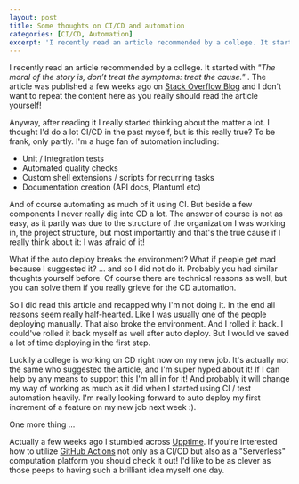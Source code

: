 ```yaml
---
layout: post
title: Some thoughts on CI/CD and automation
categories: [CI/CD, Automation]
excerpt: 'I recently read an article recommended by a college. It started with "The moral of the story is, don’t treat the symptoms: treat the cause." [...]'
---
```


I recently read an article recommended by a college. It started with *"The moral of the story is, don’t treat the symptoms: treat the cause."* . The article was published a few weeks ago on [Stack Overflow Blog](https://stackoverflow.blog/2021/01/19/fulfilling-the-promise-of-ci-cd/) and I don't want to repeat the content here as you really should read the article yourself! 

Anyway, after reading it I really started thinking about the matter a lot. I thought I'd do a lot CI/CD in the past myself, but is this really true? To be frank, only partly. I'm a huge fan of automation including: 

* Unit / Integration tests
* Automated quality checks 
* Custom shell extensions / scripts for recurring tasks
* Documentation creation (API docs, Plantuml etc)

And of course automating as much of it using CI. But beside a few components I never really dig into CD a lot. The answer of course is not as easy, as it partly was due to the structure of the organization I was working in, the project structure, but most importantly and that's the true cause if I really think about it: I was afraid of it! 

What if the auto deploy breaks the environment? What if people get mad because I suggested it? ... and so I did not do it. Probably you had similar thoughts yourself before. Of course there are technical reasons as well, but you can solve them if you really grieve for the CD automation. 

So I did read this article and recapped why I'm not doing it. In the end all reasons seem really half-hearted. Like I was usually one of the people deploying manually. That also broke the environment. And I rolled it back. I could've rolled it back myself as well after auto deploy. But I would've saved a lot of time deploying in the first step. 

Luckily a college is working on CD right now on my new job. It's actually not the same who suggested the article, and I'm super hyped about it! If I can help by any means to support this I'm all in for it! And probably it will change my way of working as much as it did when I started using CI / test automation heavily. I'm really looking forward to auto deploy my first increment of a feature on my new job next week :). 

One more thing ... 

Actually a few weeks ago I stumbled across [Upptime](https://github.com/upptime/upptime). If you're interested how to utilize [GitHub Actions](https://github.com/features/actions) not only as a CI/CD but also as a "Serverless" computation platform you should check it out! 
I'd like to be as clever as those peeps to having such a brilliant idea myself one day.
